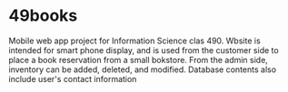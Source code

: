 # 49books
Mobile web app project for Information Science clas 490.
Wbsite is intended for smart phone display, and is used from the customer side to place a book reservation from a small bokstore.
From the admin side, inventory can be added, deleted, and modified.
Database contents also include user's contact information
